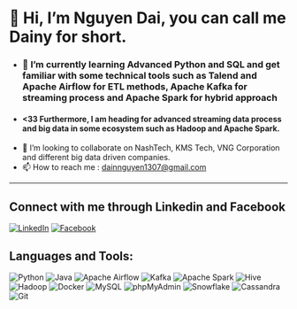 # **👋 Hi, I’m Nguyen Dai, you can call me Dainy for short.**
- ### 🌱 I’m currently learning Advanced Python and SQL and get familiar with some technical tools such as Talend and Apache Airflow for ETL methods, Apache Kafka for streaming process and Apache Spark for hybrid approach
- #### <33 Furthermore, I am heading for advanced streaming data process and big data in some ecosystem such as Hadoop and Apache Spark.
- 💞️ I’m looking to collaborate on NashTech, KMS Tech, VNG Corporation and different big data driven companies.
- 📫 How to reach me : dainnguyen1307@gmail.com
- ---
## Connect with me through Linkedin and Facebook
[![LinkedIn](https://img.shields.io/badge/LinkedIn-0077B5?style=flat&logo=linkedin&logoColor=white)](https://www.linkedin.com/in/nguyen-dai-b34118290/)
[![Facebook](https://img.shields.io/badge/Facebook-1877F2?style=flat&logo=facebook&logoColor=white)](https://www.facebook.com/profile.php?id=100039193653082)

## Languages and Tools:
![Python](https://img.shields.io/badge/Python-3776AB?style=flat&logo=python&logoColor=white)
![Java](https://img.shields.io/badge/Java-007396?style=flat&logo=java&logoColor=white)
![Apache Airflow](https://img.shields.io/badge/Apache%20Airflow-017CEE?style=flat&logo=apacheairflow&logoColor=white)
![Kafka](https://img.shields.io/badge/Apache%20Kafka-231F20?style=flat&logo=apachekafka&logoColor=white)
![Apache Spark](https://img.shields.io/badge/Apache%20Spark-E25A1C?style=flat&logo=apachespark&logoColor=white)
![Hive](https://img.shields.io/badge/Hive-FDEE21?style=flat&logo=apachehive&logoColor=black)
![Hadoop](https://img.shields.io/badge/Hadoop-66CCFF?style=flat&logo=apachehadoop&logoColor=black)
![Docker](https://img.shields.io/badge/Docker-2496ED?style=flat&logo=docker&logoColor=white)
![MySQL](https://img.shields.io/badge/MySQL-4479A1?style=flat&logo=mysql&logoColor=white)
![phpMyAdmin](https://img.shields.io/badge/phpMyAdmin-6C78AF?style=flat&logo=phpmyadmin&logoColor=white)
![Snowflake](https://img.shields.io/badge/Snowflake-29B5E8?style=flat&logo=snowflake&logoColor=white)
![Cassandra](https://img.shields.io/badge/Cassandra-1287B1?style=flat&logo=apachecassandra&logoColor=white)
![Git](https://img.shields.io/badge/Git-F05032?style=flat&logo=git&logoColor=white)

<!---
dain55788/dain55788 is a ✨ special ✨ repository because its `README.md` (this file) appears on your GitHub profile.
You can click the Preview link to take a look at your changes.
--->

